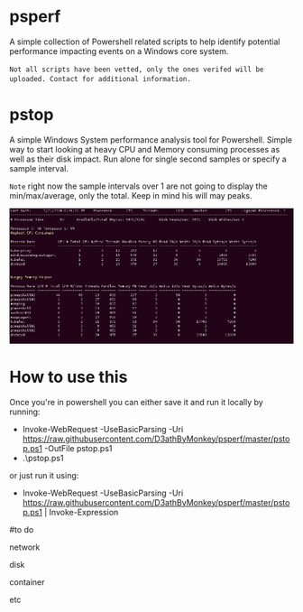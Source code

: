 # psperf
A simple collection of Powershell related scripts to help identify potential performance impacting events on a Windows core system.

``Not all scripts have been vetted, only the ones verifed will be uploaded. Contact for additional information.``

# pstop
A simple Windows System performance analysis tool for Powershell. Simple way to start looking at heavy CPU and Memory consuming processes as well as their disk impact. Run alone for single second samples or specify a sample interval. 

``Note`` right now the sample intervals over 1 are not going to display the min/max/average, only the total. Keep in mind his will may peaks.

![image](https://github.com/D3athByMonkey/psperf/blob/master/images/pstopexample.png?raw=true)

# How to use this
Once you're in powershell you can either save it and run it locally by running:
* Invoke-WebRequest -UseBasicParsing -Uri https://raw.githubusercontent.com/D3athByMonkey/psperf/master/pstop.ps1 -OutFile pstop.ps1
* .\pstop.ps1

or just run it using:
*  Invoke-WebRequest -UseBasicParsing -Uri https://raw.githubusercontent.com/D3athByMonkey/psperf/master/pstop.ps1 | Invoke-Expression

#to do

network

disk

container

etc
